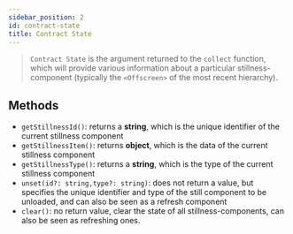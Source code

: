 ```yaml
---
sidebar_position: 2
id: contract-state
title: Contract State
---
```


> `Contract State` is the argument returned to the `collect` function, which will provide various information about a particular stillness-component (typically the `<Offscreen>` of the most recent hierarchy).

## Methods

- `getStillnessId()`: returns a **string**, which is the unique identifier of the current stillness component
- `getStillnessItem()`: returns **object**, which is the data of the current stillness component
- `getStillnessType()`: returns a **string**, which is the type of the current stillness component
- `unset(id?: string,type?: string)`: does not return a value, but specifies the unique identifier and type of the still component to be unloaded, and can also be seen as a refresh component
- `clear()`: no return value, clear the state of all stillness-components, can also be seen as refreshing ones.